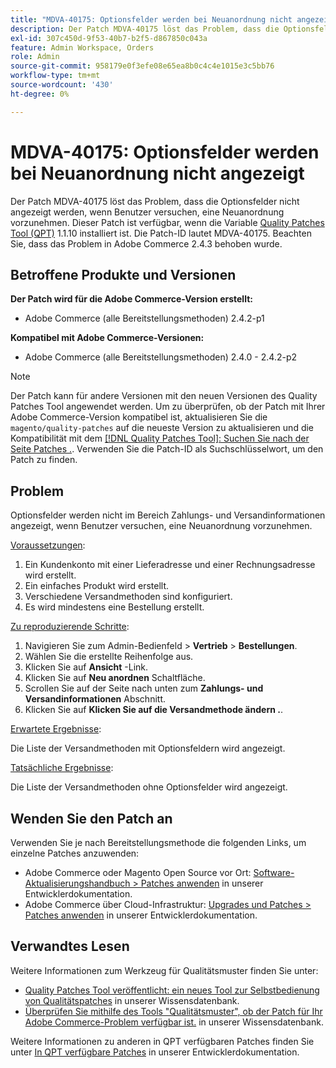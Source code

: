 ```yaml
---
title: "MDVA-40175: Optionsfelder werden bei Neuanordnung nicht angezeigt."
description: Der Patch MDVA-40175 löst das Problem, dass die Optionsfelder nicht angezeigt werden, wenn Benutzer versuchen, eine Neuanordnung vorzunehmen. Dieser Patch ist verfügbar, wenn das [Quality Patches Tool (QPT)](/help/announcements/adobe-commerce-announcements/magento-quality-patches-released-new-tool-to-self-serve-quality-patches.md) 1.1.10 installiert ist. Die Patch-ID lautet MDVA-40175. Beachten Sie, dass das Problem in Adobe Commerce 2.4.3 behoben wurde.
exl-id: 307c450d-9f53-40b7-b2f5-d867850c043a
feature: Admin Workspace, Orders
role: Admin
source-git-commit: 958179e0f3efe08e65ea8b0c4c4e1015e3c5bb76
workflow-type: tm+mt
source-wordcount: '430'
ht-degree: 0%

---
```


# MDVA-40175: Optionsfelder werden bei Neuanordnung nicht angezeigt

Der Patch MDVA-40175 löst das Problem, dass die Optionsfelder nicht angezeigt werden, wenn Benutzer versuchen, eine Neuanordnung vorzunehmen. Dieser Patch ist verfügbar, wenn die Variable [Quality Patches Tool (QPT)](/help/announcements/adobe-commerce-announcements/magento-quality-patches-released-new-tool-to-self-serve-quality-patches.md) 1.1.10 installiert ist. Die Patch-ID lautet MDVA-40175. Beachten Sie, dass das Problem in Adobe Commerce 2.4.3 behoben wurde.

## Betroffene Produkte und Versionen

**Der Patch wird für die Adobe Commerce-Version erstellt:**

* Adobe Commerce (alle Bereitstellungsmethoden) 2.4.2-p1

**Kompatibel mit Adobe Commerce-Versionen:**

* Adobe Commerce (alle Bereitstellungsmethoden) 2.4.0 - 2.4.2-p2

>[!NOTE]
>
>Der Patch kann für andere Versionen mit den neuen Versionen des Quality Patches Tool angewendet werden. Um zu überprüfen, ob der Patch mit Ihrer Adobe Commerce-Version kompatibel ist, aktualisieren Sie die `magento/quality-patches` auf die neueste Version zu aktualisieren und die Kompatibilität mit dem [[!DNL Quality Patches Tool]: Suchen Sie nach der Seite Patches .](https://devdocs.magento.com/quality-patches/tool.html#patch-grid). Verwenden Sie die Patch-ID als Suchschlüsselwort, um den Patch zu finden.

## Problem

Optionsfelder werden nicht im Bereich Zahlungs- und Versandinformationen angezeigt, wenn Benutzer versuchen, eine Neuanordnung vorzunehmen.

<u>Voraussetzungen</u>:

1. Ein Kundenkonto mit einer Lieferadresse und einer Rechnungsadresse wird erstellt.
1. Ein einfaches Produkt wird erstellt.
1. Verschiedene Versandmethoden sind konfiguriert.
1. Es wird mindestens eine Bestellung erstellt.

<u>Zu reproduzierende Schritte</u>:

1. Navigieren Sie zum Admin-Bedienfeld > **Vertrieb** > **Bestellungen**.
1. Wählen Sie die erstellte Reihenfolge aus.
1. Klicken Sie auf **Ansicht** -Link.
1. Klicken Sie auf **Neu anordnen** Schaltfläche.
1. Scrollen Sie auf der Seite nach unten zum **Zahlungs- und Versandinformationen** Abschnitt.
1. Klicken Sie auf **Klicken Sie auf die Versandmethode ändern .**.

<u>Erwartete Ergebnisse</u>:

Die Liste der Versandmethoden mit Optionsfeldern wird angezeigt.

<u>Tatsächliche Ergebnisse</u>:

Die Liste der Versandmethoden ohne Optionsfelder wird angezeigt.

## Wenden Sie den Patch an

Verwenden Sie je nach Bereitstellungsmethode die folgenden Links, um einzelne Patches anzuwenden:

* Adobe Commerce oder Magento Open Source vor Ort: [Software-Aktualisierungshandbuch > Patches anwenden](https://devdocs.magento.com/guides/v2.4/comp-mgr/patching/mqp.html) in unserer Entwicklerdokumentation.
* Adobe Commerce über Cloud-Infrastruktur: [Upgrades und Patches > Patches anwenden](https://devdocs.magento.com/cloud/project/project-patch.html) in unserer Entwicklerdokumentation.

## Verwandtes Lesen

Weitere Informationen zum Werkzeug für Qualitätsmuster finden Sie unter:

* [Quality Patches Tool veröffentlicht: ein neues Tool zur Selbstbedienung von Qualitätspatches](/help/announcements/adobe-commerce-announcements/magento-quality-patches-released-new-tool-to-self-serve-quality-patches.md) in unserer Wissensdatenbank.
* [Überprüfen Sie mithilfe des Tools &quot;Qualitätsmuster&quot;, ob der Patch für Ihr Adobe Commerce-Problem verfügbar ist.](/help/support-tools/patches-available-in-qpt-tool/check-patch-for-magento-issue-with-magento-quality-patches.md) in unserer Wissensdatenbank.

Weitere Informationen zu anderen in QPT verfügbaren Patches finden Sie unter [In QPT verfügbare Patches](https://devdocs.magento.com/quality-patches/tool.html#patch-grid) in unserer Entwicklerdokumentation.
